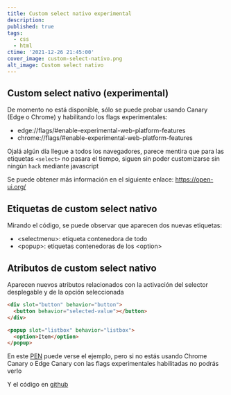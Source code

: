 ```yaml
---
title: Custom select nativo experimental
description:
published: true
tags:
  - css
  - html
ctime: '2021-12-26 21:45:00'
cover_image: custom-select-nativo.png
alt_image: Custom select nativo
---
```


## Custom select nativo (experimental)

De momento no está disponible, sólo se puede probar usando Canary (Edge o Chrome) y habilitando los flags experimentales:

<ul class="list-bullets">
  <li>edge://flags/#enable-experimental-web-platform-features</li>
  <li>chrome://flags/#enable-experimental-web-platform-features</li>
</ul>

Ojalá algún día llegue a todos los navegadores, parece mentira que para las etiquetas <code>&lt;select&gt;</code> no pasara el tiempo, siguen sin poder customizarse sin ningún <code>hack</code> mediante javascript

Se puede obtener más información en el siguiente enlace: <a href="https://open-ui.org/" target="_blank" rel="noopener">https://open-ui.org/</a>

## Etiquetas de custom select nativo

Mirando el código, se puede observar que aparecen dos nuevas etiquetas:

<ul class="list-bullets">
  <li>&lt;selectmenu&gt;: etiqueta contenedora de todo</li>
  <li>&lt;popup&gt;: etiquetas contenedoras de los &lt;option&gt;</li>
</ul>

## Atributos de custom select nativo

Aparecen nuevos atributos relacionados con la activación del selector desplegable y de la opción seleccionada

```html
<div slot="button" behavior="button">
  <button behavior="selected-value"></button>
</div>
```

```html
<popup slot="listbox" behavior="listbox">
  <option>Item</option>
</popup>
```

En este <a href="https://codepen.io/ivan_albizu/pen/YzrEoXO" target="_blank" rel="noopener">PEN</a> puede verse el ejemplo, pero si no estás usando Chrome Canary o Edge Canary con las flags experimentales habilitadas no podrás verlo

Y el código en <a href="https://github.com/ivanalbizu/custom-select-nativo" target="_blank" rel="noopener">github</a>
